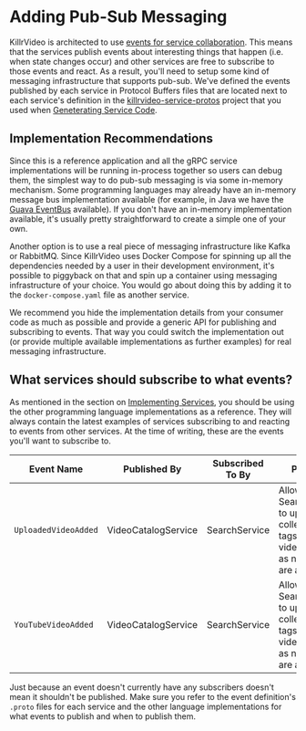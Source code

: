 # Adding Pub-Sub Messaging

KillrVideo is architected to use [events for service collaboration][fowler-events]. This
means that the services publish events about interesting things that happen (i.e. when state
changes occur) and other services are free to subscribe to those events and react. As a
result, you'll need to setup some kind of messaging infrastructure that supports pub-sub.
We've defined the events published by each service in Protocol Buffers files that are located
next to each service's definition in the [killrvideo-service-protos][service-protos] project
that you used when [Geneterating Service Code][generate-service-code].

## Implementation Recommendations

Since this is a reference application and all the gRPC service implementations will be running
in-process together so users can debug them, the simplest way to do pub-sub messaging is via
some in-memory mechanism. Some programming languages may already have an in-memory message bus
implementation available (for example, in Java we have the [Guava EventBus][guava-event-bus] 
available). If you don't have an in-memory implementation available, it's usually pretty 
straightforward to create a simple one of your own.

Another option is to use a real piece of messaging infrastructure like Kafka or RabbitMQ.
Since KillrVideo uses Docker Compose for spinning up all the dependencies needed by a user in
their development environment, it's possible to piggyback on that and spin up a container
using messaging infrastructure of your choice. You would go about doing this by adding it to
the `docker-compose.yaml` file as another service. 

We recommend you hide the implementation details from your consumer code as much as possible
and provide a generic API for publishing and subscribing to events. That way you could switch 
the implementation out (or provide multiple available implementations as further examples) 
for real messaging infrastructure.

## What services should subscribe to what events?

As mentioned in the section on [Implementing Services][implement-services], you should be 
using the other programming language implementations as a reference. They will always contain
the latest examples of services subscribing to and reacting to events from other services. At
the time of writing, these are the events you'll want to subscribe to.

| Event Name | Published By | Subscribed To By | Purpose |
| --- | --- | --- | --- |
| `UploadedVideoAdded` | VideoCatalogService | SearchService | Allows the SearchService to update its collection of tags and videos by tag as new videos are added. |
| `YouTubeVideoAdded` | VideoCatalogService | SearchService | Allows the SearchService to update its collection of tags and videos by tag as new videos are added. |

Just because an event doesn't currently have any subscribers doesn't mean it shouldn't be
published. Make sure you refer to the event definition's `.proto` files for each service and
the other language implementations for what events to publish and when to publish them.


[fowler-events]: http://martinfowler.com/eaaDev/EventCollaboration.html
[service-protos]: https://github.com/KillrVideo/killrvideo-service-protos
[generate-service-code]: /docs/development/generate-service-code/
[guava-event-bus]: https://github.com/google/guava/wiki/EventBusExplained
[implement-services]: /docs/development/implement-services/